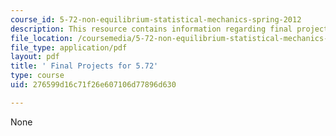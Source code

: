 ```yaml
---
course_id: 5-72-non-equilibrium-statistical-mechanics-spring-2012
description: This resource contains information regarding final projects.
file_location: /coursemedia/5-72-non-equilibrium-statistical-mechanics-spring-2012/276599d16c71f26e607106d77896d630_MIT5_72S12_finalProjects.pdf
file_type: application/pdf
layout: pdf
title: ' Final Projects for 5.72'
type: course
uid: 276599d16c71f26e607106d77896d630

---
```

None
